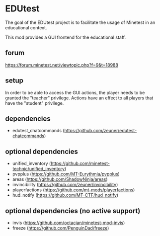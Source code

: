 # EDUtest

The goal of the EDUtest project is to facilitate the usage of Minetest
in an educational context.

This mod provides a GUI frontend for the educational staff.

## forum

https://forum.minetest.net/viewtopic.php?f=9&t=18988

## setup

In order to be able to access the GUI actions, the player needs to be
granted the "teacher" privilege. Actions have an effect to all players that have the "student" privilege.

## dependencies

* edutest_chatcommands (https://github.com/zeuner/edutest-chatcommands)

## optional dependencies

* unified_inventory (https://github.com/minetest-technic/unified_inventory)
* pvpplus (https://github.com/MT-Eurythmia/pvpplus)
* areas (https://github.com/ShadowNinja/areas)
* invincibility (https://github.com/zeuner/invincibility)
* playerfactions (https://github.com/mt-mods/playerfactions)
* hud_notify (https://github.com/MT-CTF/hud_notify)

## optional dependencies (no active support)

* invis (https://github.com/octacian/minetest-mod-invis)
* freeze (https://github.com/PenguinDad/freeze)

